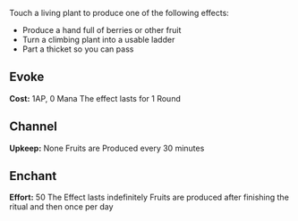 Touch a living plant to produce one of the following effects:
- Produce a hand full of berries or other fruit
- Turn a climbing plant into a usable ladder
- Part a thicket so you can pass
## Evoke
**Cost:** 1AP, 0 Mana
The effect lasts for 1 Round
## Channel
**Upkeep:** None
Fruits are Produced every 30 minutes
## Enchant
**Effort:** 50
The Effect lasts indefinitely
Fruits are produced after finishing the ritual and then once per day



